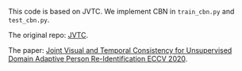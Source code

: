 This code is based on JVTC. We implement CBN in ``train_cbn.py`` and ``test_cbn.py``.
 
The original repo: [JVTC](https://github.com/ljn114514/JVTC).

The paper: [Joint Visual and Temporal Consistency for Unsupervised Domain Adaptive Person Re-Identification ECCV 2020](https://arxiv.org/pdf/2007.10854.pdf).
